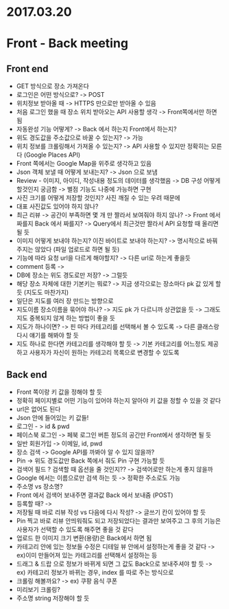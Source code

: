 # 2017.03.20
# Front - Back meeting

## Front end
* GET 방식으로 장소 가져온다
* 로그인은 어떤 방식으로? -> POST
* 위치정보 받아올 때 -> HTTPS 만으로만 받아올 수 있음
* 처음 로그인 했을 때 장소 위치 받아오는 API 사용할 생각 -> Front쪽에서만 하면 됨
* 자동완성 기능 어떻게? -> Back 에서 하는지 Front에서 하는지?
* 위도 경도값을 주소값으로 바꿀 수 있는지? -> 가능
* 위치 정보를 크롤링해서 가져올 수 있는지? -> API 사용할 수 있지만 정확히는 모른다 (Google Places API)
* Front 쪽에서는 Google Map을 위주로 생각하고 있음
* Json 객체 보낼 때 어떻게 보내는지? -> Json 으로 보냄
* Review - 이미지, 아이디, 작성내용 정도의 데이터를 생각했음 -> DB 구성 어떻게 할것인지 궁금함 -> 별점 기능도 나중에 가능하면 구현
* 사진 크기를 어떻게 저장할 것인지? 사진 깨질 수 있는 우려 때문에
* 대표 사진값도 있어야 하지 않나?
* 최근 리뷰 -> 공간이 부족하면 몇 개 만 짤라서 보여줘야 하지 않나? -> Front 에서 짜를지 Back 에서 짜를지? -> Query에서 최근것만 짤라서 API 요청할 때 올리면 될 듯
* 이미지 어떻게 보내야 하는지? 이진 바이트로 보내야 하는지? -> 명시적으로 바꿔주지는 않았다 (파일 업로드로 하면 될 듯)
* 기능에 따라 요청 url을 다르게 해야할지? -> 다른 url로 하는게 좋을듯
* comment 등록 -> 
* DB에 장소는 위도 경도로만 저장? -> 그럴듯 
* 해당 장소 자체에 대한 기본키는 뭐로? -> 지금 생각으로는 장소마다 pk 값 있게 할 듯 (지도도 마찬가지)
* 일단은 지도를 여러 장 만드는 방향으로
* 지도이름 장소이름을 묶어야 하나? -> 지도 pk 가 다르니까 상관없을 듯 -> 그래도 지도 중복되지 않게 하는 방법이 좋을 듯
* 지도가 하나이면? -> 핀 마다 카테고리를 선택해서 볼 수 있도록 -> 다른 클래스랑 다시 얘기를 해봐야 할 듯
* 지도 하나로 한다면 카테고리를 생각해야 할 듯 -> 기본 카테고리를 어느정도 제공하고 사용자가 자신이 원하는 카테고리 목록으로 변경할 수 있도록


## Back end
* Front 쪽이랑 키 값을 정해야 할 듯
* 정확히 페이지별로 어떤 기능이 있어야 하는지 알아야 키 값을 정할 수 있을 것 같다
* url은 없어도 된다
* Json 안에 들어있는 키 값들!
* 로그인 - > id & pwd
* 페이스북 로그인 -> 페북 로그인 버튼 정도의 공간만 Front에서 생각하면 될 듯
* 일반 회원가입 -> 이메일, id, pwd
* 장소 검색 -> Google API를 까봐야 알 수 있지 않을까? 
* Pin -> 위도 경도값만 Back 쪽에서 줘도 Pin 구현 가능할 듯
* 검색어 필드 ? 검색할 때 옵션을 줄 것인지?? -> 검색어로만 하는게 좋지 않을까
* Google 에서는 이름으로만 검색 하는 듯 -> 정확한 주소로도 가능
* 주소명 vs 장소명? 
* Front 에서 검색어 보내주면 결과값 Back 에서 보내줌 (POST)
* 등록할 때? -> 
* 저장될 때 바로 리뷰 작성 vs 다음에 다시 작성? -> 글쓰기 칸이 있어야 할 듯
* Pin 찍고 바로 리뷰 안띄워줘도 되고 저장되었다는 결과만 보여주고 그 후의 기능은 사용자가 선택할 수 있도록 해주면 좋을 것 같다
* 업로드 한 이미지 크기 변환(용량)은 Back에서 하면 됨
* 카테고리 안에 있는 정보들 수정은 디테일 뷰 안에서 설정하는게 좋을 것 같다 -> ex)이미 만들어져 있는 카테고리를 선택해서 설정하는 등
* 드래그 & 드랍 으로 정보가 바뀌게 되면 그 값도 Back으로 보내주셔야 할 듯 -> ex) 카테고리 정보가 바뀌는 경우, index 를 따로 주는 방식으로
* 크롤링 해볼까요? -> ex) 쿠팡 음식 쿠폰 
* 미리보기 크롤링?
* 주소명 string 저장해야 할 듯



